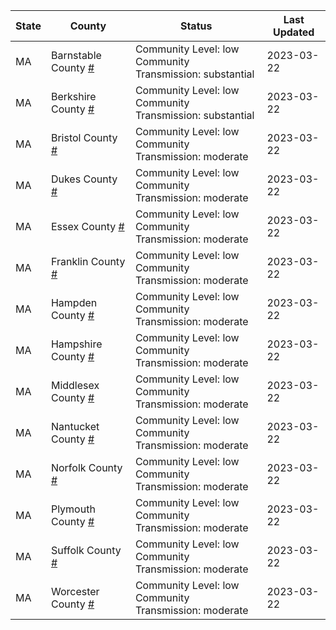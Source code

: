 State | County | Status | Last Updated
--- | --- | --- | --- 
MA | Barnstable County <a href="#barnstable_county">#</a> | <a name="barnstable_county"></a>Community Level: low<br/>Community Transmission: substantial | 2023-03-22
MA | Berkshire County <a href="#berkshire_county">#</a> | <a name="berkshire_county"></a>Community Level: low<br/>Community Transmission: substantial | 2023-03-22
MA | Bristol County <a href="#bristol_county">#</a> | <a name="bristol_county"></a>Community Level: low<br/>Community Transmission: moderate | 2023-03-22
MA | Dukes County <a href="#dukes_county">#</a> | <a name="dukes_county"></a>Community Level: low<br/>Community Transmission: moderate | 2023-03-22
MA | Essex County <a href="#essex_county">#</a> | <a name="essex_county"></a>Community Level: low<br/>Community Transmission: moderate | 2023-03-22
MA | Franklin County <a href="#franklin_county">#</a> | <a name="franklin_county"></a>Community Level: low<br/>Community Transmission: moderate | 2023-03-22
MA | Hampden County <a href="#hampden_county">#</a> | <a name="hampden_county"></a>Community Level: low<br/>Community Transmission: moderate | 2023-03-22
MA | Hampshire County <a href="#hampshire_county">#</a> | <a name="hampshire_county"></a>Community Level: low<br/>Community Transmission: moderate | 2023-03-22
MA | Middlesex County <a href="#middlesex_county">#</a> | <a name="middlesex_county"></a>Community Level: low<br/>Community Transmission: moderate | 2023-03-22
MA | Nantucket County <a href="#nantucket_county">#</a> | <a name="nantucket_county"></a>Community Level: low<br/>Community Transmission: moderate | 2023-03-22
MA | Norfolk County <a href="#norfolk_county">#</a> | <a name="norfolk_county"></a>Community Level: low<br/>Community Transmission: moderate | 2023-03-22
MA | Plymouth County <a href="#plymouth_county">#</a> | <a name="plymouth_county"></a>Community Level: low<br/>Community Transmission: moderate | 2023-03-22
MA | Suffolk County <a href="#suffolk_county">#</a> | <a name="suffolk_county"></a>Community Level: low<br/>Community Transmission: moderate | 2023-03-22
MA | Worcester County <a href="#worcester_county">#</a> | <a name="worcester_county"></a>Community Level: low<br/>Community Transmission: moderate | 2023-03-22
